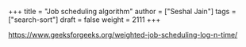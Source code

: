 +++
title = "Job scheduling algorithm"
author = ["Seshal Jain"]
tags = ["search-sort"]
draft = false
weight = 2111
+++

<https://www.geeksforgeeks.org/weighted-job-scheduling-log-n-time/>

